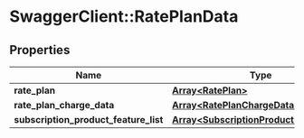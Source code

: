 # SwaggerClient::RatePlanData

## Properties
Name | Type | Description | Notes
------------ | ------------- | ------------- | -------------
**rate_plan** | [**Array&lt;RatePlan&gt;**](RatePlan.md) |  | [optional] 
**rate_plan_charge_data** | [**Array&lt;RatePlanChargeData&gt;**](RatePlanChargeData.md) |  | [optional] 
**subscription_product_feature_list** | [**Array&lt;SubscriptionProductFeatureList&gt;**](SubscriptionProductFeatureList.md) |  | [optional] 


